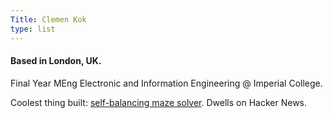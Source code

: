 ```yaml
---
Title: Clemen Kok
type: list
---
```


#### Based in London, UK.

Final Year MEng Electronic and Information Engineering @ Imperial College.  

Coolest thing built: [self-balancing maze solver](https://github.com/clemenkok/BalanceBug). Dwells on Hacker News.    





